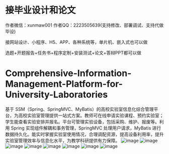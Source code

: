 # 接毕业设计和论文
作者微信：xunmaw001  作者QQ：2223505639(支持修改、部署调试、支持代做毕设)

接网站设计、小程序、H5、APP、各种系统等，单片机、嵌入式也可以做

选题+开题报告+任务书+程序定制+安装测试+论文+答辩PPT都可以做
# Comprehensive-Information-Management-Platform-for-University-Laboratories
基于 SSM（Spring、SpringMVC、MyBatis）的高校实验室信息化综合管理平台，为高校实验室管理提供一站式方案。教师可在线申请实验课程、预约实验室；学生能查看实验安排并报名。平台可管理实验设备，包括采购、维护、报废等。利用 Spring 实现组件解耦和事务管理，SpringMVC 处理用户请求，MyBatis 进行数据持久化。能实时掌握实验室使用情况，合理调配资源，提高设备利用率，提升实验室管理效率与信息化水平，为教学科研提供有力保障。 
![image](https://github.com/user-attachments/assets/9f3ef857-502e-4809-bf51-567a5ddbd8f9)
![image](https://github.com/user-attachments/assets/4696cf76-40d3-43f0-982f-d7575c373477)
![image](https://github.com/user-attachments/assets/f0cc46f3-d83a-4b70-b255-c6a1f9553bb1)
![image](https://github.com/user-attachments/assets/d3ee53a9-6d7b-409e-b0bb-bb8fb0a9e8e2)
![image](https://github.com/user-attachments/assets/b2e80420-27f7-4d49-a9aa-cc4e2a35c13c)
![image](https://github.com/user-attachments/assets/59a08596-b9d8-488b-b685-7fd04092937a)
![image](https://github.com/user-attachments/assets/1c987ce1-032b-4d00-b2af-321fc6fc2713)
![image](https://github.com/user-attachments/assets/cdf990d2-1d38-4dd1-852a-8644b551bc75)
